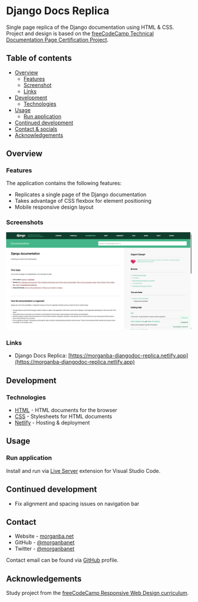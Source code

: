 # Django Docs Replica

Single page replica of the Django documentation using HTML & CSS. Project and design is based on the [freeCodeCamp Technical Documentation Page Certification Project](https://www.freecodecamp.org/learn/2022/responsive-web-design/build-a-technical-documentation-page-project/build-a-technical-documentation-page).

## Table of contents

- [Overview](#overview)
  - [Features](#features)
  - [Screenshot](#screenshot)
  - [Links](#links)
- [Development](#development)
  - [Technologies](#technologies)
- [Usage](#usage)
  - [Run application](#run-application)
- [Continued development](#continued-development)
- [Contact & socials](#contact)
- [Acknowledgements](#acknowledgements)

## Overview

### Features

The application contains the following features:

- Replicates a single page of the Django documentation
- Takes advantage of CSS flexbox for element positioning
- Mobile responsive design layout

### Screenshots

![Screenshot](./screenshot.jpg)

### Links

- Django Docs Replica: [https://morganba-djangodoc-replica.netlify.app](https://morganba-djangodoc-replica.netlify.app)

## Development

### Technologies

- [HTML](https://developer.mozilla.org/en-US/docs/Web/HTML) - HTML documents for the browser
- [CSS](https://developer.mozilla.org/en-US/docs/Web/CSS) - Stylesheets for HTML documents
- [Netlify](https://www.netlify.com/) - Hosting & deployment

## Usage

### Run application

Install and run via [Live Server](https://marketplace.visualstudio.com/items?itemName=ritwickdey.LiveServer) extension for Visual Studio Code.

## Continued development

- Fix alignment and spacing issues on navigation bar

## Contact

- Website - [morganba.net](morganba.net)
- GitHub - [@morganbanet](https://github.com/morganbanet)
- Twitter - [@morganbanet](https://twitter.com/morganbanet)

Contact email can be found via [GitHub](https://gist.github.com/morganbanet) profile.

## Acknowledgements

Study project from the [freeCodeCamp Responsive Web Design curriculum](https://www.freecodecamp.org/learn/2022/responsive-web-design/).
